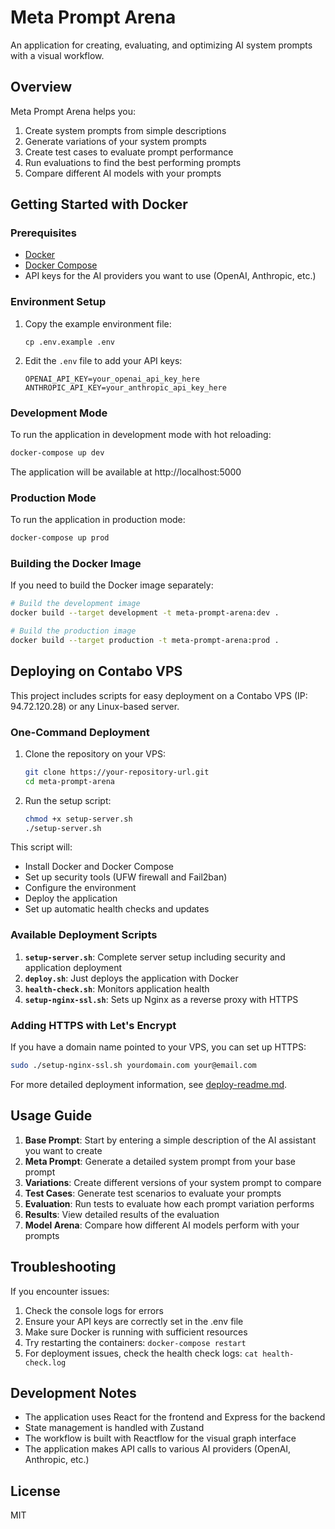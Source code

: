 # Meta Prompt Arena

An application for creating, evaluating, and optimizing AI system prompts with a visual workflow.

## Overview

Meta Prompt Arena helps you:

1. Create system prompts from simple descriptions
2. Generate variations of your system prompts
3. Create test cases to evaluate prompt performance
4. Run evaluations to find the best performing prompts
5. Compare different AI models with your prompts

## Getting Started with Docker

### Prerequisites

- [Docker](https://docs.docker.com/get-docker/)
- [Docker Compose](https://docs.docker.com/compose/install/)
- API keys for the AI providers you want to use (OpenAI, Anthropic, etc.)

### Environment Setup

1. Copy the example environment file:
   ```
   cp .env.example .env
   ```

2. Edit the `.env` file to add your API keys:
   ```
   OPENAI_API_KEY=your_openai_api_key_here
   ANTHROPIC_API_KEY=your_anthropic_api_key_here
   ```

### Development Mode

To run the application in development mode with hot reloading:

```bash
docker-compose up dev
```

The application will be available at http://localhost:5000

### Production Mode

To run the application in production mode:

```bash
docker-compose up prod
```

### Building the Docker Image

If you need to build the Docker image separately:

```bash
# Build the development image
docker build --target development -t meta-prompt-arena:dev .

# Build the production image
docker build --target production -t meta-prompt-arena:prod .
```

## Deploying on Contabo VPS

This project includes scripts for easy deployment on a Contabo VPS (IP: 94.72.120.28) or any Linux-based server.

### One-Command Deployment

1. Clone the repository on your VPS:
   ```bash
   git clone https://your-repository-url.git
   cd meta-prompt-arena
   ```

2. Run the setup script:
   ```bash
   chmod +x setup-server.sh
   ./setup-server.sh
   ```

This script will:
- Install Docker and Docker Compose
- Set up security tools (UFW firewall and Fail2ban)
- Configure the environment
- Deploy the application
- Set up automatic health checks and updates

### Available Deployment Scripts

1. **`setup-server.sh`**: Complete server setup including security and application deployment
2. **`deploy.sh`**: Just deploys the application with Docker
3. **`health-check.sh`**: Monitors application health
4. **`setup-nginx-ssl.sh`**: Sets up Nginx as a reverse proxy with HTTPS

### Adding HTTPS with Let's Encrypt

If you have a domain name pointed to your VPS, you can set up HTTPS:

```bash
sudo ./setup-nginx-ssl.sh yourdomain.com your@email.com
```

For more detailed deployment information, see [deploy-readme.md](deploy-readme.md).

## Usage Guide

1. **Base Prompt**: Start by entering a simple description of the AI assistant you want to create
2. **Meta Prompt**: Generate a detailed system prompt from your base prompt
3. **Variations**: Create different versions of your system prompt to compare
4. **Test Cases**: Generate test scenarios to evaluate your prompts
5. **Evaluation**: Run tests to evaluate how each prompt variation performs
6. **Results**: View detailed results of the evaluation
7. **Model Arena**: Compare how different AI models perform with your prompts

## Troubleshooting

If you encounter issues:

1. Check the console logs for errors
2. Ensure your API keys are correctly set in the .env file
3. Make sure Docker is running with sufficient resources
4. Try restarting the containers: `docker-compose restart`
5. For deployment issues, check the health check logs: `cat health-check.log`

## Development Notes

- The application uses React for the frontend and Express for the backend
- State management is handled with Zustand
- The workflow is built with Reactflow for the visual graph interface
- The application makes API calls to various AI providers (OpenAI, Anthropic, etc.)

## License

MIT 